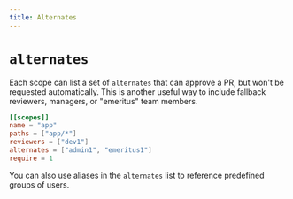 ```yaml
---
title: Alternates
---
```


# `alternates`

Each scope can list a set of `alternates` that can approve a PR, but won't be requested automatically. This is another useful way to include fallback reviewers, managers, or "emeritus" team members.

```toml
[[scopes]]
name = "app"
paths = ["app/*"]
reviewers = ["dev1"]
alternates = ["admin1", "emeritus1"]
require = 1
```

You can also use aliases in the `alternates` list to reference predefined groups of users.

